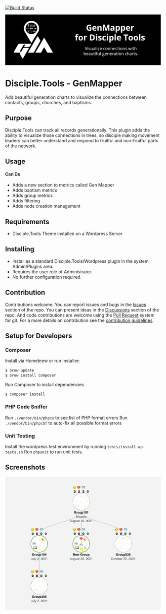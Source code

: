 [![Build Status](https://travis-ci.com/DiscipleTools/disciple-tools-genmapper.svg?branch=master)](https://travis-ci.com/DiscipleTools/disciple-tools-genmapper)

![Plugin Banner](https://raw.githubusercontent.com/DiscipleTools/disciple-tools-genmapper/master/includes/charts/icons/genmapper-banner.png)
# Disciple.Tools - GenMapper

Add beautiful generation charts to visualize the connections between contacts, groups, churches, and baptisms.

## Purpose

Disciple.Tools can track all records generationally. This plugin adds the ability to visualize those connections
in trees, so disciple making movement leaders can better understand and respond to fruitful and non-fruitful
parts of the network.

## Usage
#### Can Do

- Adds a new section to metrics called Gen Mapper
- Adds baptism metrics
- Adds group metrics
- Adds filtering
- Adds node creation management

## Requirements

- Disciple.Tools Theme installed on a Wordpress Server

## Installing

- Install as a standard Disciple.Tools/Wordpress plugin in the system Admin/Plugins area.
- Requires the user role of Administrator.
- No further configuration required.

## Contribution

Contributions welcome. You can report issues and bugs in the
[Issues](https://github.com/DiscipleTools/disciple-tools-genmapper/issues) section of the repo. You can present ideas
in the [Discussions](https://github.com/DiscipleTools/disciple-tools-genmapper/discussions) section of the repo. And
code contributions are welcome using the [Pull Request](https://github.com/DiscipleTools/disciple-tools-genmapper/pulls)
system for git. For a more details on contribution see the
[contribution guidelines](https://github.com/DiscipleTools/disciple-tools-genmapper/blob/master/CONTRIBUTING.md).

## Setup for Developers

### Composer

Install via Homebrew or run Installer:
```
$ brew update
$ brew install composer
```
Run Composer to install dependencies
```
$ composer install
```
### PHP Code Sniffer

Run `./vendor/bin/phpcs` to see list of PHP format errors
Run `./vendor/bin/phpcbf` to auto-fix all possible format errors

### Unit Testing
Install the wordpress test environment by running `tests/install-wp-tests.sh`
Run `phpunit` to run unit tests.

## Screenshots

![sample gen map](https://raw.githubusercontent.com/DiscipleTools/disciple-tools-genmapper/master/documentation/genmapper-1.1.png)
